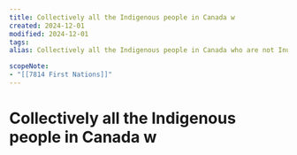 ```yaml
---
title: Collectively all the Indigenous people in Canada w
created: 2024-12-01
modified: 2024-12-01
tags: 
alias: Collectively all the Indigenous people in Canada who are not Inuit or Métis.

scopeNote:
- "[[7814 First Nations]]"
---
```

# Collectively all the Indigenous people in Canada w
